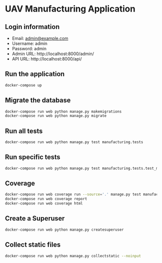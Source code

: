 # UAV Manufacturing Application

## Login information
- Email: admin@example.com
- Username: admin
- Password: admin
- Admin URL: http://localhost:8000/admin/
- API URL: http://localhost:8000/api/

## Run the application
```bash
docker-compose up
```

## Migrate the database
```bash
docker-compose run web python manage.py makemigrations
docker-compose run web python manage.py migrate
```

## Run all tests
```bash
docker-compose run web python manage.py test manufacturing.tests
```

## Run specific tests
```bash
docker-compose run web python manage.py test manufacturing.tests.test_models
```

## Coverage
```bash
docker-compose run web coverage run --source='.' manage.py test manufacturing.tests
docker-compose run web coverage report
docker-compose run web coverage html
```

## Create a Superuser
```bash
docker-compose run web python manage.py createsuperuser
```

## Collect static files
```bash
docker-compose run web python manage.py collectstatic --noinput
```
